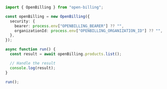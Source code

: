 <!-- Start SDK Example Usage [usage] -->
```typescript
import { OpenBilling } from "open-billing";

const openBilling = new OpenBilling({
  security: {
    bearer: process.env["OPENBILLING_BEARER"] ?? "",
    organizationId: process.env["OPENBILLING_ORGANIZATION_ID"] ?? "",
  },
});

async function run() {
  const result = await openBilling.products.list();

  // Handle the result
  console.log(result);
}

run();

```
<!-- End SDK Example Usage [usage] -->